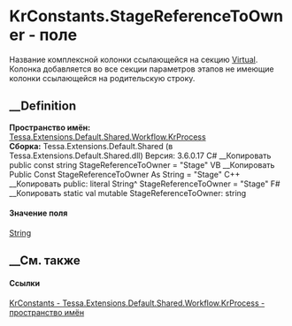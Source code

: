 # KrConstants.StageReferenceToOwner - поле
Название комплексной колонки ссылающейся на секцию
[Virtual](F_Tessa_Extensions_Default_Shared_Workflow_KrProcess_KrConstants_KrStages_Virtual.htm).
Колонка добавляется во все секции параметров этапов не имеющие колонки
ссылающейся на родительскую строку.
## __Definition
 **Пространство имён:**
[Tessa.Extensions.Default.Shared.Workflow.KrProcess](N_Tessa_Extensions_Default_Shared_Workflow_KrProcess.htm)  
 **Сборка:** Tessa.Extensions.Default.Shared (в
Tessa.Extensions.Default.Shared.dll) Версия: 3.6.0.17
C# __Копировать
     public const string StageReferenceToOwner = "Stage"
VB __Копировать
     Public Const StageReferenceToOwner As String = "Stage"
C++ __Копировать
     public:
    literal String^ StageReferenceToOwner = "Stage"
F# __Копировать
     static val mutable StageReferenceToOwner: string
#### Значение поля
[String](https://learn.microsoft.com/dotnet/api/system.string)
##  __См. также
#### Ссылки
[KrConstants -
](T_Tessa_Extensions_Default_Shared_Workflow_KrProcess_KrConstants.htm)
[Tessa.Extensions.Default.Shared.Workflow.KrProcess - пространство
имён](N_Tessa_Extensions_Default_Shared_Workflow_KrProcess.htm)
